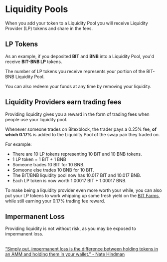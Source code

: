 # Liquidity Pools


When you add your token to a Liquidity Pool you will receive Liquidity Provider (LP) tokens and share in the fees.

## LP Tokens

As an example, if you deposited **BIT** and **BNB** into a Liquidity Pool, you'd receive **BIT-BNB LP** tokens.

The number of LP tokens you receive represents your portion of the BIT-BNB Liquidity Pool.&#x20;

You can also redeem your funds at any time by removing your liquidity.


## Liquidity Providers earn trading fees

Providing liquidity gives you a reward in the form of trading fees when people use your liquidity pool.&#x20;

Whenever someone trades on Bitexblock, the trader pays a 0.25% fee, **of which 0.17%** is added to the Liquidity Pool of the swap pair they traded on.

For example:

* There are 10 LP tokens representing 10 BIT and 10 BNB tokens.
* 1 LP token = 1 BIT + 1 BNB
* Someone trades 10 BIT for 10 BNB.
* Someone else trades 10 BNB for 10 BIT.
* The BIT/BNB liquidity pool now has 10.017 BIT and 10.017 BNB.
* Each LP token is now worth 1.00017 BIT + 1.00017 BNB.

To make being a liquidity provider even more worth your while, you can also put your LP tokens to work whipping up some fresh yield on the [BIT Farms](https://dex.bitexblock.com/farms), while still earning your 0.17% trading fee reward.

## Impermanent Loss

Providing liquidity is not without risk, as you may be exposed to impermanent loss.

\
[“Simply put, impermanent loss is the difference between holding tokens in an AMM and holding them in your wallet.” - Nate Hindman](https://blog.bancor.network/beginners-guide-to-getting-rekt-by-impermanent-loss-7c9510cb2f22)

